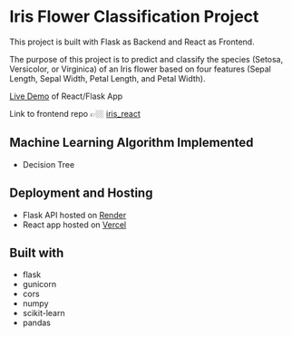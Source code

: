 # Iris Flower Classification Project

This project is built with Flask as Backend and React as Frontend.

The purpose of this project is to predict and classify the species (Setosa, Versicolor, or Virginica) of an Iris flower based on four features (Sepal Length, Sepal Width, Petal Length, and Petal Width).

[Live Demo](https://iris-classifier-react.vercel.app/) of React/Flask App

Link to frontend repo 👉🏼 [iris_react](https://github.com/GITvoren/iris_classifier_react)


## Machine Learning Algorithm Implemented
  - Decision Tree

## Deployment and Hosting
  - Flask API hosted on [Render](https://render.com/)
  - React app hosted on [Vercel](https://vercel.com/dashboard)

## Built with
  - flask
  - gunicorn
  - cors
  - numpy
  - scikit-learn
  - pandas
